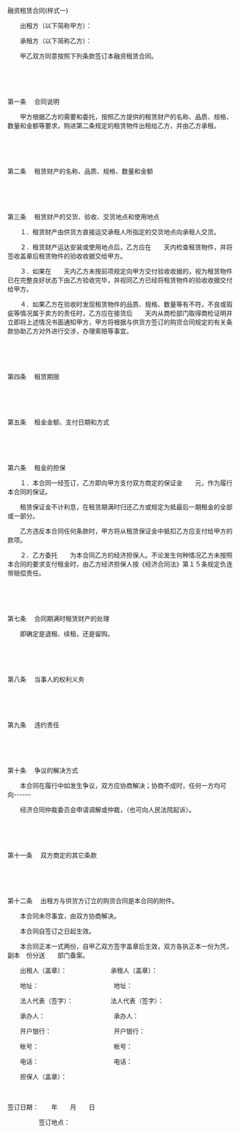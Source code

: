 



融资租赁合同(样式一)



 

　　出租方（以下简称甲方）：

　　承租方（以下简称乙方）：

　　甲乙双方同意按照下列条款签订本融资租赁合同。

　　

　　

第一条
　合同说明

　　甲方根据乙方的需要和委托，按照乙方提供的租赁财产的名称、品质、规格、数量和金额等要求，购进第二条规定的租赁物件出租给乙方，并由乙方承租。

　　

　　

第二条
　租赁财产的名称、品质、规格、数量和金额

　　

　　

第三条
　租赁财产的交货、验收、交货地点和使用地点

　　１．租赁财产由供货方直接运交承租人所指定的交货地点向承租人交货。

　　２．租赁财产运达安装或使用地点后，乙方应在　　天内检查租赁物件，并将签收盖章后租赁物件的验收收据交给甲方。

　　３．如果在　　天内乙方未按前项规定向甲方交付验收收据的，视为租赁物件已在完整良好状态下由乙方验收完毕，并视同乙方已经将租赁物件的验收收据交付给甲方。

　　４．如果乙方在验收时发现租赁物件的品质、规格、数量等有不符，不良或瑕疵等情况属于卖方的责任时，乙方应在接货后　　天内从商检部门取得商检证明并立即将上述情况书面通知甲方，甲方将根据与供货方签订的购货合同规定的有关条款协助乙方对外进行交涉，办理索赔等事宜。

　　

　　

第四条
　租赁期限

　　

　　

第五条
　租金金额、支付日期和方式

　　

　　

第六条
　租金的担保

　　１．本合同一经签订，乙方即向甲方支付双方商定的保证金　　元，作为履行本合同的保证。

　　租赁保证金不计利息，在租赁期满时归还乙方或规定为抵最后一期租金的全部或一部分。

　　乙方违反本合同任何条款时，甲方将从租赁保证金中抵扣乙方应支付给甲方的款项。

　　２．乙方委托　　为本合同乙方的经济担保人。不论发生何种情况乙方未按照本合同的要求支付租金时，由乙方经济担保人按《经济合同法》第１５条规定负连带赔偿责任。

　　

　　

第七条
　合同期满时租赁财产的处理

　　即确定是退租、续租，还是留购。

　　

　　

第八条
　当事人的权利义务

　　

　　

第九条
　违约责任

　　

　　

第十条
　争议的解决方式

　　本合同在履行中如发生争议，双方应协商解决；协商不成时，任何一方均可向------

　　经济合同仲裁委员会申请调解或仲裁，（也可向人民法院起诉）。

　　

　　

第十一条
　双方商定的其它条款

　　

　　

第十二条
　出租方与供货方订立的购货合同是本合同的附件。

　　本合同未尽事宜，由双方协商解决。

　　本合同自签订之日起生效。

　　本合同正本一式两份，自甲乙双方签字盖章后生效，双方各执正本一份为凭，副本　份分送　　部门备案。

　　出租人（盖章）：　　　　　　　承租人（盖章）：

　　地址：　　　　　　　　　　　　地址：

　　法人代表（签字）：　　　　　　法人代表（签字）：

　　承办人：　　　　　　　　　　　承办人：

　　开户银行：　　　　　　　　　　开户银行：

　　帐号：　　　　　　　　　　　　帐号：

　　电话：　　　　　　　　　　　　电话：

　　担保人（盖章）：

　　　　　


 签订日期：　　年　　月　　日
 
　　　　　签订地点：

